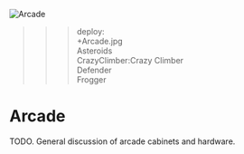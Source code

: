 ![Arcade](Arcade.jpg)

>>> deploy:<br>
>>>    +Arcade.jpg<br>
>>>    Asteroids<br>
>>>    CrazyClimber:Crazy Climber<br>
>>>    Defender<br>
>>>    Frogger<br>

# Arcade

TODO. General discussion of arcade cabinets and hardware.